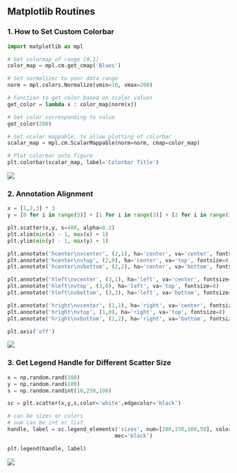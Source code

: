 ## Matplotlib Routines

### 1. How to Set Custom Colorbar

```python
import matplotlib as mpl

# Get colormap of range [0,1]
color_map = mpl.cm.get_cmap('Blues') 

# Set normalizer to your data range
norm = mpl.colors.Normalize(vmin=10, vmax=200) 

# Function to get color based on scalar values
get_color = lambda x : color_map(norm(x))

# Get color corresponding to value
get_color(200)

# Set scalar mappable, to allow plotting of colorbar
scalar_map = mpl.cm.ScalarMappable(norm=norm, cmap=color_map)

# Plot colorbar onto figure
plt.colorbar(scalar_map, label='Colorbar Title')
```

![](D:\my_workspace\tips_and_tricks\matplotlib_images\colorbar.png)

### 2. Annotation Alignment

```python
x = [1,2,3] * 3
y = [0 for i in range(3)] + [1 for i in range(3)] + [2 for i in range(3)]

plt.scatter(x,y, s=400, alpha=0.2)
plt.xlim(min(x) - 1, max(x) + 1)
plt.ylim(min(y) - 1, max(y) + 1)

plt.annotate('hcenter\nvcenter', (2,1), ha='center', va='center', fontsize=8)
plt.annotate('hcenter\nvtop', (2,0), ha='center', va='top', fontsize=8)
plt.annotate('hcenter\nvbottom', (2,2), ha='center', va='bottom', fontsize=8)

plt.annotate('hleft\nvcenter', (3,1), ha='left', va='center', fontsize=8)
plt.annotate('hleft\nvtop', (3,0), ha='left', va='top', fontsize=8)
plt.annotate('hleft\nvbottom', (3,2), ha='left', va='bottom', fontsize=8)

plt.annotate('hright\nvcenter', (1,1), ha='right', va='center', fontsize=8)
plt.annotate('hright\nvtop', (1,0), ha='right', va='top', fontsize=8)
plt.annotate('hright\nvbottom', (1,2), ha='right', va='bottom', fontsize=8)

plt.axis('off')
```

![](D:\my_workspace\tips_and_tricks\matplotlib_images\annotation_alignment.png)

### 3. Get Legend Handle for Different Scatter Size

```python
x = np.random.rand(100)
y = np.random.rand(100)
s = np.random.randint(10,250,100)

sc = plt.scatter(x,y,s,color='white',edgecolor='black')

# can be sizes or colors
# num can be int or list
handle, label = sc.legend_elements('sizes', num=[200,150,100,50], color='white', 
                                  mec='black')

plt.legend(handle, label)
```

![](D:\my_workspace\tips_and_tricks\matplotlib_images\scatter_legend_different_size.png)

